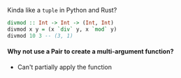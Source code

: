 Kinda like a `tuple` in Python and Rust?

```haskell
divmod :: Int -> Int -> (Int, Int)
divmod x y = (x `div` y, x `mod` y)
divmod 10 3 -- (3, 1)
```

#### Why not use a Pair to create a multi-argument function?

- Can't partially apply the function
